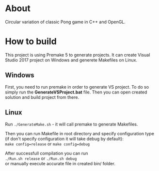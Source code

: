 # About
Circular variation of classic Pong game in C++ and OpenGL.

# How to build
This project is using Premake 5 to generate projects. It can create Visual Studio 2017 project on Windows and generete Makefiles on Linux.

## Windows
First, you need to run premake in order to generate VS project. To do so simply run the **GenerateVSProject.bat** file.
Then you can open created solution and build project from there.

## Linux
Run `./GenerateMake.sh` - it will call premake to generate Makefiles.  

Then you can run Makefile in root directory and specify configuration type (if don't specify configuration it will take debug by default):  
`make config=release` or `make config=debug`  

After successfull compilation you can run  
`./Run.sh release` or `./Run.sh debug`  
or manually execute accurate file in created bin/ folder.
